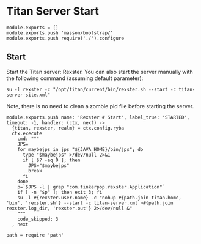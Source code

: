 
# Titan Server Start


    module.exports = []
    module.exports.push 'masson/bootstrap/'
    module.exports.push require('./').configure

## Start

Start the Titan server: Rexster. You can also start the server manually with the
following command (assuming default parameter):

```
su -l rexster -c "/opt/titan/current/bin/rexster.sh --start -c titan-server-site.xml"
```

Note, there is no need to clean a zombie pid file before starting the server.


    module.exports.push name: 'Rexster # Start', label_true: 'STARTED', timeout: -1, handler: (ctx, next) ->
      {titan, rexster, realm} = ctx.config.ryba
      ctx.execute
        cmd: """
        JPS=
        for maybejps in jps "${JAVA_HOME}/bin/jps"; do
          type "$maybejps" >/dev/null 2>&1
          if [ $? -eq 0 ]; then
            JPS="$maybejps"
            break
          fi
        done
        p=`$JPS -l | grep "com.tinkerpop.rexster.Application"`
        if [ -n "$p" ]; then exit 3; fi
        su -l #{rexster.user.name} -c "nohup #{path.join titan.home, 'bin', 'rexster.sh'} --start -c titan-server.xml >#{path.join rexster.log_dir, 'rexster.out'} 2>/dev/null &"
        """
        code_skipped: 3
      , next

    path = require 'path'
